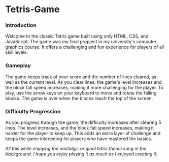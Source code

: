 # Tetris-Game

### Introduction
Welcome to the classic Tetris game built using only HTML, CSS, and JavaScript. The game was my final propject in my university's computer graphics course. It offers a challenging and fun experience for players of all skill levels.

### Gameplay
The game keeps track of your score and the number of lines cleared, as well as the current level. As you clear lines, the game's level increases and the block fall speed increases, making it more challenging for the player. To play, use the arrow keys on your keyboard to move and rotate the falling blocks. The game is over when the blocks reach the top of the screen.

### Difficulty Progression
As you progress through the game, the difficulty increases after clearing 5 lines. The level increases, and the block fall speed increases, making it harder for the player to keep up. This adds an extra layer of challenge and keeps the game interesting for players who have mastered the basics.

*All this while enjoying the nostalgic original tetris theme song in the background. I hope you enjoy playing it as much as I enjoyed creating it.*





